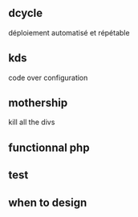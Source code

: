

## dcycle
déploiement automatisé et répétable


## kds
code over configuration

## mothership
kill all the divs

## functionnal php

## test 

## when to design



